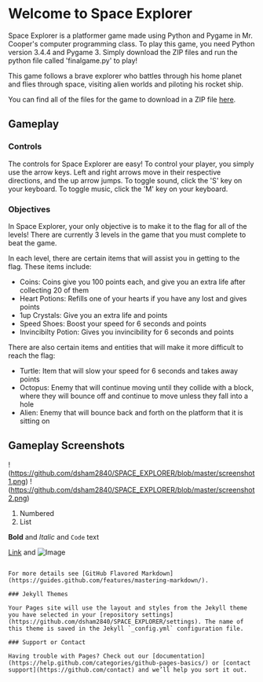 # Welcome to Space Explorer 

Space Explorer is a platformer game made using Python and Pygame in Mr. Cooper's computer programming class. To play this game, you need Python version 3.4.4 and Pygame 3. Simply download the ZIP files and run the python file called 'finalgame.py' to play!

This game follows a brave explorer who battles through his home planet and flies through space, visiting alien worlds and piloting his rocket ship. 

You can find all of the files for the game to download in a ZIP file [here](https://github.com/dsham2840/SPACE_EXPLORER/archive/master.zip).


## Gameplay

### Controls
The controls for Space Explorer are easy! To control your player, you simply use the arrow keys. Left and right arrows move in their respective directions, and the up arrow jumps. To toggle sound, click the 'S' key on your keyboard. To toggle music, click the 'M' key on your keyboard.

### Objectives
In Space Explorer, your only objective is to make it to the flag for all of the levels! There are currently 3 levels in the game that you must complete to beat the game. 

In each level, there are certain items that will assist you in getting to the flag. These items include:
- Coins: Coins give you 100 points each, and give you an extra life after collecting 20 of them
- Heart Potions: Refills one of your hearts if you have any lost and gives points
- 1up Crystals: Give you an extra life and points
- Speed Shoes: Boost your speed for 6 seconds and points
- Invincibilty Potion: Gives you invincibility for 6 seconds and points

There are also certain items and entities that will make it more difficult to reach the flag:
- Turtle: Item that will slow your speed for 6 seconds and takes away points 
- Octopus: Enemy that will continue moving until they collide with a block, where they will bounce off and continue to move unless they fall into a hole
- Alien: Enemy that will bounce back and forth on the platform that it is sitting on

## Gameplay Screenshots

!(https://github.com/dsham2840/SPACE_EXPLORER/blob/master/screenshot1.png)
!(https://github.com/dsham2840/SPACE_EXPLORER/blob/master/screenshot2.png)

1. Numbered
2. List

**Bold** and _Italic_ and `Code` text

[Link](url) and ![Image](src)
```

For more details see [GitHub Flavored Markdown](https://guides.github.com/features/mastering-markdown/).

### Jekyll Themes

Your Pages site will use the layout and styles from the Jekyll theme you have selected in your [repository settings](https://github.com/dsham2840/SPACE_EXPLORER/settings). The name of this theme is saved in the Jekyll `_config.yml` configuration file.

### Support or Contact

Having trouble with Pages? Check out our [documentation](https://help.github.com/categories/github-pages-basics/) or [contact support](https://github.com/contact) and we’ll help you sort it out.
